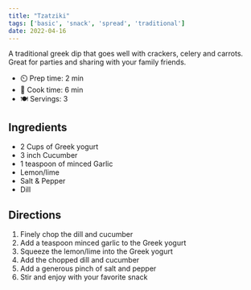 ```yaml
---
title: "Tzatziki"
tags: ['basic', 'snack', 'spread', 'traditional']
date: 2022-04-16
---
```


A traditional greek dip that goes well with crackers, celery and carrots. Great for parties and sharing with your family friends.

- ⏲️ Prep time: 2 min
- 🍳 Cook time: 6 min
- 🍽️ Servings: 3

## Ingredients

- 2 Cups of Greek yogurt
- 3 inch Cucumber
- 1 teaspoon of minced Garlic
- Lemon/lime
- Salt & Pepper
- Dill

## Directions

1. Finely chop the dill and cucumber
2. Add a teaspoon minced garlic to the Greek yogurt
3. Squeeze the lemon/lime into the Greek yogurt
4. Add the chopped dill and cucumber
5. Add a generous pinch of salt and pepper
6. Stir and enjoy with your favorite snack
